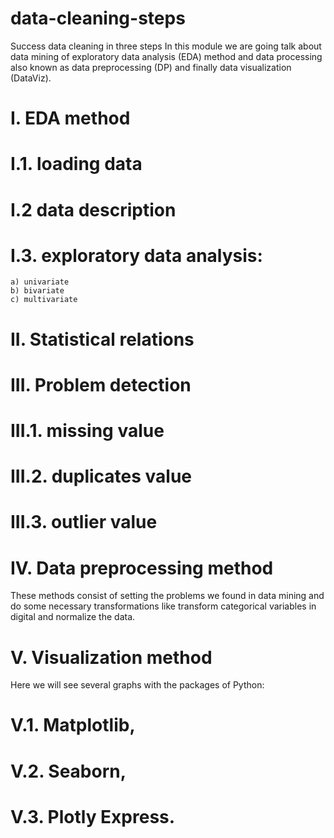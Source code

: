 # data-cleaning-steps
Success data cleaning in three steps
In this module we are going talk about data mining of exploratory data analysis (EDA) method and data processing also known as data preprocessing (DP) and finally data visualization (DataViz).
# I. EDA method
  # I.1. loading data
  # I.2 data description
  # I.3. exploratory data analysis:
    a) univariate
    b) bivariate
    c) multivariate
# II. Statistical relations
# III. Problem detection
  # III.1. missing value
  # III.2. duplicates value
  # III.3. outlier value
# IV. Data preprocessing method
These methods consist of setting the problems we found in data mining and do some necessary transformations like transform categorical variables in digital and normalize the data.
# V. Visualization method
Here we will see several graphs with the packages of Python:
  # V.1. Matplotlib,
  # V.2. Seaborn,
  # V.3. Plotly Express.
